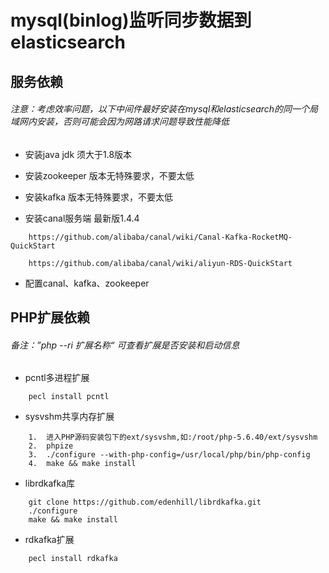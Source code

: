 # mysql(binlog)监听同步数据到elasticsearch

## 服务依赖

###### 注意：考虑效率问题，以下中间件最好安装在mysql和elasticsearch的同一个局域网内安装，否则可能会因为网路请求问题导致性能降低

* 安装java jdk 须大于1.8版本

* 安装zookeeper   版本无特殊要求，不要太低

* 安装kafka		版本无特殊要求，不要太低

* 安装canal服务端	最新版1.4.4
```
    https://github.com/alibaba/canal/wiki/Canal-Kafka-RocketMQ-QuickStart

    https://github.com/alibaba/canal/wiki/aliyun-RDS-QuickStart
```

* 配置canal、kafka、zookeeper



## PHP扩展依赖

###### 备注：”php --ri 扩展名称“ 可查看扩展是否安装和启动信息

* pcntl多进程扩展
```
    pecl install pcntl
 ```
	
* sysvshm共享内存扩展
```
    1.  进入PHP源码安装包下的ext/sysvshm,如:/root/php-5.6.40/ext/sysvshm
    2.  phpize
    3.  ./configure --with-php-config=/usr/local/php/bin/php-config
    4.  make && make install
 ```
	
* librdkafka库
```
    git clone https://github.com/edenhill/librdkafka.git
    ./configure
    make && make install
 ```
	
* rdkafka扩展
```
    pecl install rdkafka
 ```

